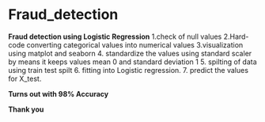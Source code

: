 # Fraud_detection

**Fraud detection using Logistic Regression**
1.check of null values
2.Hard-code converting categorical values into numerical values
3.visualization using matplot and seaborn
4. standardize the values using standard scaler by means it keeps values mean 0 and standard deviation 1
5. spilting of data using train test spilt
6. fitting into Logistic regression.
7. predict the values for X_test.

**Turns out with 98% Accuracy**

**Thank you**
